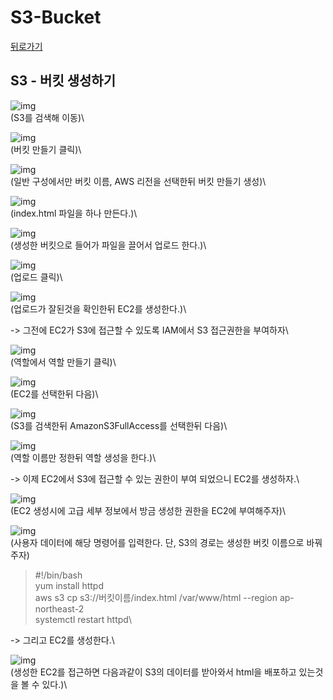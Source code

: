 # S3-Bucket

[뒤로가기](../../)

## S3 - 버킷 생성하기

![img](../Img/s3\_1.png)\
(S3를 검색해 이동)\


![img](../Img/s3\_2.png)\
(버킷 만들기 클릭)\


![img](../Img/s3\_3.png)\
(일반 구성에서만 버킷 이름, AWS 리전을 선택한뒤 버킷 만들기 생성)\


![img](../Img/s3\_4.png)\
(index.html 파일을 하나 만든다.)\


![img](../Img/s3\_5.png)\
(생성한 버킷으로 들어가 파일을 끌어서 업로드 한다.)\


![img](../Img/s3\_6.png)\
(업로드 클릭)\


![img](../Img/s3\_7.png)\
(업로드가 잘된것을 확인한뒤 EC2를 생성한다.)\


\-> 그전에 EC2가 S3에 접근할 수 있도록 IAM에서 S3 접근권한을 부여하자\


![img](../Img/s3\_8.png)\
(역할에서 역할 만들기 클릭)\


![img](../Img/s3\_9.png)\
(EC2를 선택한뒤 다음)\


![img](../Img/s3\_10.png)\
(S3를 검색한뒤 AmazonS3FullAccess를 선택한뒤 다음)\


![img](../Img/s3\_11.png)\
(역할 이름만 정한뒤 역할 생성을 한다.)\


\-> 이제 EC2에서 S3에 접근할 수 있는 권한이 부여 되었으니 EC2를 생성하자.\


![img](../Img/s3\_12.png)\
(EC2 생성시에 고급 세부 정보에서 방금 생성한 권한을 EC2에 부여해주자)\


![img](../Img/s3\_13.png)\
(사용자 데이터에 해당 명령어를 입력한다. 단, S3의 경로는 생성한 버킷 이름으로 바꿔주자)

> \#!/bin/bash\
> yum install httpd\
> aws s3 cp s3://버킷이름/index.html /var/www/html --region ap-northeast-2\
> systemctl restart httpd\
>

\-> 그리고 EC2를 생성한다.\


![img](../Img/s3\_14.png)\
(생성한 EC2를 접근하면 다음과같이 S3의 데이터를 받아와서 html을 배포하고 있는것을 볼 수 있다.)\
